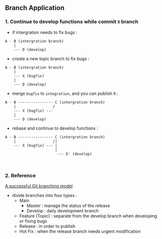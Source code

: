 ## Branch Application

### 1. Continue to develop functions while commit `X` branch
- if intergration needs to fix bugs :
```
A - B (intergration branch)
    |
    --- D (develop)
```
- create a new topic branch to fix bugs :
```
A - B (intergration branch)
    |
    --- X (bugfix)
    |
    --- D (develop)
```
- merge `bugfix` to `integration`, and you can publish it :
```
A - B ---------------- C (intergration branch)
    |                 /
    --- X (bugfix) ---
    |
    --- D (develop)
```
- rebase and continue to develop functions :
```
A - B ---------------- C (intergration branch)
    |                 /|
    --- X (bugfix) --- | 
                       |
                        --- D' (develop)
```
<br>

### 2. Reference
[A successful Git branching model](https://nvie.com/posts/a-successful-git-branching-model/)
  
- divide branches into four types :
  - Main
    - Master : manage the status of the release
    - Develop : daily development branch
  - Feature (Topic) : separate from the develop branch when developing or fixing bugs
  - Release : in order to publish
  - Hot Fix : when the release branch needs urgent modification








